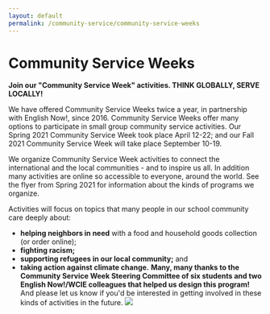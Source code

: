 ```yaml
---
layout: default
permalink: /community-service/community-service-weeks
---
```

# Community Service Weeks
**Join our "Community Service Week" activities. THINK GLOBALLY, SERVE LOCALLY!**

We have offered Community Service Weeks twice a year, in partnership with English Now!, since 2016. Community Service Weeks offer many options to participate in small group community service activities. Our Spring 2021 Community Service Week took place April 12-22; and our Fall 2021 Community Service Week will take place September 10-19.

We organize Community Service Week activities to connect the international and the local communities - and to inspire us all. In addition many activities are online so accessible to everyone, around the world. See the flyer from Spring 2021 for information about the kinds of programs we organize.

Activities will focus on topics that many people in our school community care deeply about:
- **helping neighbors in need** with a food and household goods collection (or order online);
- **fighting racism;**
- **supporting refugees in our local community;** and
- **taking action against climate change.**
**Many, many thanks to the Community Service Week Steering Committee of six students and two English Now!/WCIE colleagues that helped us design this program!** And please let us know if you'd be interested in getting involved in these kinds of activities in the future.
![](https://lh3.googleusercontent.com/2cSQWTfNXxZ3YNrJY8ZZ-jpRR11w6HAIyp4p_4XjOtH5KxPzfWgmDJjzwD9bQDXZDWOZJH-CYSvNOeumFlN_vzfFzvKS0ZztMfZ4rCKuo9b17PGohw1wmslMlX4wCr-cLbegJwae)
